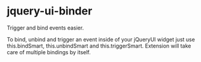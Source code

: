 jquery-ui-binder
================

Trigger and bind events easier.

To bind, unbind and trigger an event inside of your jQueryUI widget just use this.bindSmart, this.unbindSmart and this.triggerSmart.
Extension will take care of multiple bindings by itself.